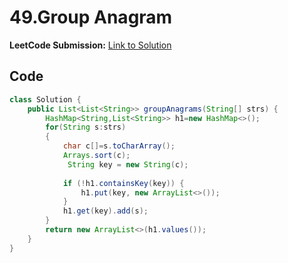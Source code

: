 # 49.Group Anagram

**LeetCode Submission:** [Link to Solution](https://leetcode.com/problems/group-anagrams/submissions/1788992064)


## Code

```java
class Solution {
    public List<List<String>> groupAnagrams(String[] strs) {
        HashMap<String,List<String>> h1=new HashMap<>();
        for(String s:strs)
        {
            char c[]=s.toCharArray();
            Arrays.sort(c);
             String key = new String(c);
             
            if (!h1.containsKey(key)) {
                h1.put(key, new ArrayList<>());
            }
            h1.get(key).add(s);
        }
        return new ArrayList<>(h1.values());
    }
}